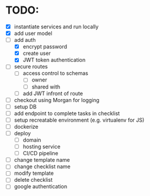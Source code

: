 # TODO:
- [x] instantiate services and run locally
- [x] add user model
- [ ] add auth
    - [x] encrypt password
    - [x] create user
    - [x] JWT token authentication
- [ ] secure routes
    - [ ] access control to schemas
        - [ ] owner
        - [ ] shared with
    - [ ] add JWT infront of route
- [ ] checkout using Morgan for logging
- [ ] setup DB
- [ ] add endpoint to complete tasks in checklist
- [ ] setup recreatable environment (e.g. virtualenv for JS)
- [ ] dockerize
- [ ] deploy
    - [ ] domain
    - [ ] hosting service
    - [ ] CI/CD pipeline
- [ ] change template name
- [ ] change checklist name
- [ ] modify template
- [ ] delete checklist
- [ ] google authentication
